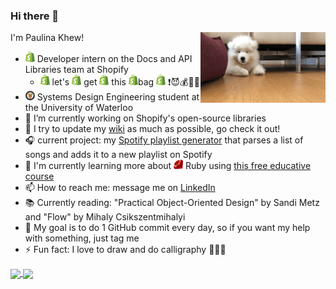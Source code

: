 ### Hi there 👋
I'm Paulina Khew!
<img align="right" alt="GIF" src="https://github.com/Paulinakhew/wiki/blob/master/.gitbook/assets/happy.gif" />

- <img src="static/shopify_logo.png" width=15> Developer intern on the Docs and API Libraries team at Shopify
  - <img src="static/shopify_logo.png" width=15> let's <img src="static/shopify_logo.png" width=15> get <img src="static/shopify_logo.png" width=15> this <img src="static/shopify_logo.png" width=15>bag <img src="static/shopify_logo.png" width=15> :exclamation::smiling_imp::moneybag::money_with_wings:🤑
- <img src="static/uw_logo.svg" width=15> Systems Design Engineering student at the University of Waterloo
- 🔭 I’m currently working on Shopify's open-source libraries
- 📖 I try to update my [wiki](https://wiki.paulinakhew.me/) as much as possible, go check it out!
- 🎧 current project: my [Spotify playlist generator](https://create-spotify-playlist.herokuapp.com/) that parses a list of songs and adds it to a new playlist on Spotify
- 🌱 I'm currently learning more about <img src="static/ruby_logo.png" width=15> Ruby using [this free educative course](https://www.educative.io/courses/learn-ruby-from-scratch)
- 📫 How to reach me: message me on [LinkedIn](https://www.linkedin.com/in/paulinakhew/)
- 📚 Currently reading: "Practical Object-Oriented Design" by Sandi Metz and "Flow" by Mihaly Csikszentmihalyi
- 🥅 My goal is to do 1 GitHub commit every day, so if you want my help with something, just tag me
- ⚡ Fun fact: I love to draw and do calligraphy 👩🏻‍🎨


<a href="https://github.com/anuraghazra/github-readme-stats">
  <img align="center" src="https://github-readme-stats.vercel.app/api/top-langs/?username=paulinakhew&theme=cobalt&layout=compact" />
</a>
<a href="https://github.com/anuraghazra/convoychat">
  <img align="center" src="https://github-readme-stats.vercel.app/api?username=paulinakhew&count_private=true&show_icons=true&theme=cobalt&include_all_commits=true" />
</a>
